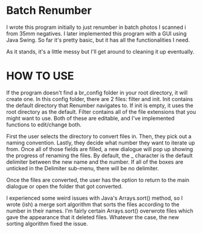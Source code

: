 # Batch Renumber
I wrote this program initially to just renumber in batch photos I scanned i
from 35mm negatives.
I later implemented this program with a GUI using Java Swing. So far it's 
pretty basic, but it has all the functionalities I need. 

As it stands, it's a little messy but I'll get around to cleaning it up 
eventually.

# HOW TO USE
If the program doesn't find a br_config folder in your root directory, it
will create one. In this config folder, there are 2 files: filter and init.
Init contains the default directory that Renumber navigates to. If init 
is empty, it uses the root directory as the default. Filter contains all of 
the file extensions that you might want to use. Both of these are editable, and
I've implemented functions to edit/change both.

First the user selects the directory to convert files in. Then, they pick
out a naming convention. Lastly, they decide what number they want to iterate
up from. Once all of those fields are filled, a new dialogue will pop up 
showing the progress of renaming the files. By default, the _ character is the
default delimiter between the new name and the number. If all of the boxes are 
unticked in the Delimiter sub-menu, there will be no delimiter.

Once the files are converted, the user has the option to return to the main dialogue
or open the folder that got converted.

I experienced some weird issues with Java's Arrays.sort() method, so I wrote
(ish) a merge sort algorithm that sorts the files according to the number
in their names. I'm fairly certain Arrays.sort() overwrote files which gave the
appearance that it deleted files. Whatever the case, the new sorting algorithm
fixed the issue. 
